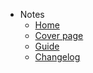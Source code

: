 - Notes
  - [Home](/)
  - [Cover page](cover.md)
  - [Guide](guide.md)
  - [Changelog](changelog.md)
